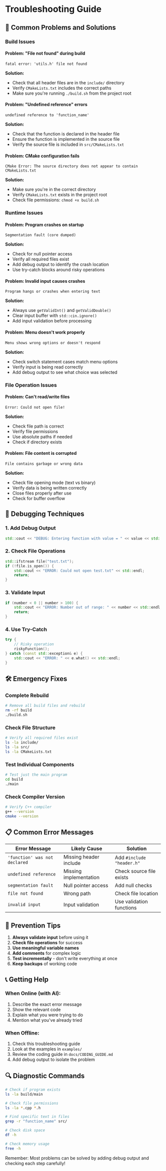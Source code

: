# Troubleshooting Guide

## 🚨 Common Problems and Solutions

### Build Issues

#### Problem: "File not found" during build
```
fatal error: 'utils.h' file not found
```

**Solution:**
- Check that all header files are in the `include/` directory
- Verify `CMakeLists.txt` includes the correct paths
- Make sure you're running `./build.sh` from the project root

#### Problem: "Undefined reference" errors
```
undefined reference to 'function_name'
```

**Solution:**
- Check that the function is declared in the header file
- Ensure the function is implemented in the source file
- Verify the source file is included in `src/CMakeLists.txt`

#### Problem: CMake configuration fails
```
CMake Error: The source directory does not appear to contain CMakeLists.txt
```

**Solution:**
- Make sure you're in the correct directory
- Verify `CMakeLists.txt` exists in the project root
- Check file permissions: `chmod +x build.sh`

### Runtime Issues

#### Problem: Program crashes on startup
```
Segmentation fault (core dumped)
```

**Solution:**
- Check for null pointer access
- Verify all required files exist
- Add debug output to identify the crash location
- Use try-catch blocks around risky operations

#### Problem: Invalid input causes crashes
```
Program hangs or crashes when entering text
```

**Solution:**
- Always use `getValidInt()` and `getValidDouble()`
- Clear input buffer with `std::cin.ignore()`
- Add input validation before processing

#### Problem: Menu doesn't work properly
```
Menu shows wrong options or doesn't respond
```

**Solution:**
- Check switch statement cases match menu options
- Verify input is being read correctly
- Add debug output to see what choice was selected

### File Operation Issues

#### Problem: Can't read/write files
```
Error: Could not open file!
```

**Solution:**
- Check file path is correct
- Verify file permissions
- Use absolute paths if needed
- Check if directory exists

#### Problem: File content is corrupted
```
File contains garbage or wrong data
```

**Solution:**
- Check file opening mode (text vs binary)
- Verify data is being written correctly
- Close files properly after use
- Check for buffer overflow

## 🔧 Debugging Techniques

### 1. Add Debug Output
```cpp
std::cout << "DEBUG: Entering function with value = " << value << std::endl;
```

### 2. Check File Operations
```cpp
std::ifstream file("test.txt");
if (!file.is_open()) {
    std::cout << "ERROR: Could not open test.txt" << std::endl;
    return;
}
```

### 3. Validate Input
```cpp
if (number < 0 || number > 100) {
    std::cout << "ERROR: Number out of range: " << number << std::endl;
    return;
}
```

### 4. Use Try-Catch
```cpp
try {
    // Risky operation
    riskyFunction();
} catch (const std::exception& e) {
    std::cout << "ERROR: " << e.what() << std::endl;
}
```

## 🛠️ Emergency Fixes

### Complete Rebuild
```bash
# Remove all build files and rebuild
rm -rf build
./build.sh
```

### Check File Structure
```bash
# Verify all required files exist
ls -la include/
ls -la src/
ls -la CMakeLists.txt
```

### Test Individual Components
```bash
# Test just the main program
cd build
./main
```

### Check Compiler Version
```bash
# Verify C++ compiler
g++ --version
cmake --version
```

## 📋 Common Error Messages

| Error Message | Likely Cause | Solution |
|---------------|--------------|----------|
| `'function' was not declared` | Missing header include | Add `#include "header.h"` |
| `undefined reference` | Missing implementation | Check source file exists |
| `segmentation fault` | Null pointer access | Add null checks |
| `file not found` | Wrong path | Check file location |
| `invalid input` | Input validation | Use validation functions |

## 🎯 Prevention Tips

1. **Always validate input** before using it
2. **Check file operations** for success
3. **Use meaningful variable names**
4. **Add comments** for complex logic
5. **Test incrementally** - don't write everything at once
6. **Keep backups** of working code

## 📞 Getting Help

### When Online (with AI):
1. Describe the exact error message
2. Show the relevant code
3. Explain what you were trying to do
4. Mention what you've already tried

### When Offline:
1. Check this troubleshooting guide
2. Look at the examples in `examples/`
3. Review the coding guide in `docs/CODING_GUIDE.md`
4. Add debug output to isolate the problem

## 🔍 Diagnostic Commands

```bash
# Check if program exists
ls -la build/main

# Check file permissions
ls -la *.cpp *.h

# Find specific text in files
grep -r "function_name" src/

# Check disk space
df -h

# Check memory usage
free -h
```

Remember: Most problems can be solved by adding debug output and checking each step carefully!